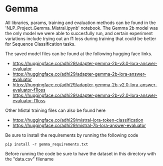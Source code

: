 # Gemma

All libraries, params, training and evaluation methods can be found in the 'NLP_Project_Gemma_Mistral.ipynb' notebook.
The Gemma 2b model was the only model we were able to succesfully run, and certain experiment variations include trying out an f1 loss during training that could be better for Sequence Classification tasks.

The saved model files can be found at the following hugging face links.
- https://huggingface.co/adhi29/adapter-gemma-2b-v3.0-lora-answer-evaluator
- https://huggingface.co/adhi29/adapter-gemma-2b-lora-answer-evaluator
- https://huggingface.co/adhi29/adapter-gemma-2b-v2.0-lora-answer-evaluator-f1loss
- https://huggingface.co/adhi29/adapter-gemma-2b-v2.0-lora-answer-evaluator-f1loss

Other Mistal training files can also be found here
- https://huggingface.co/adhi29/mistral-lora-token-classification
- https://huggingface.co/adhi29/mistral-7b-lora-answer-evaluator

Be sure to install the requirements by running the following code

``` pip install -r gemma_requirements.txt ```

Before running the code be sure to have the dataset in this directory with the "data.csv" filename